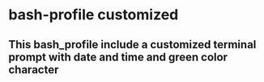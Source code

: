 # bash-profile customized
## This bash_profile include a customized terminal prompt with date and time and green color character

